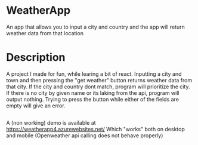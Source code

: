 # WeatherApp
An app that allows you to input a city and country and the app will return weather data from that location
# Description
A project I made for fun, while learing a bit of react. Inputting a city and town and then pressing the "get weather" button returns weather data from that city.
If the city and country dont match, program will prioritize the city. If there is no city by given name or its laking from the api, program will output nothing.
Trying to press the button while either of the fields are empty will give an error. 
##
A (non working) demo is available at
https://weatherapp4.azurewebsites.net/
Which "works" both on desktop and mobile
(Openweather api calling does not behave properly)
